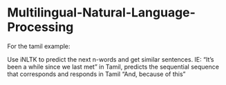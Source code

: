# Multilingual-Natural-Language-Processing

For the tamil example:

Use iNLTK to predict the next n-words and get similar sentences. IE: “It’s been a while since we last met” in Tamil, predicts the sequential sequence that corresponds and responds in Tamil “And, because of this”
